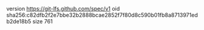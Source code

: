 version https://git-lfs.github.com/spec/v1
oid sha256:c82dfb2f2e7bbe32b2888bcae2852f7f80d8c590b01fb8a8713971edb2de18b5
size 761
